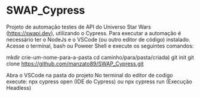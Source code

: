 ﻿# SWAP_Cypress

Projeto de automação testes de API do Universo Star Wars (https://swapi.dev), utilizando o Cypress. 
Para executar a automação é necessário ter o NodeJs e o VSCode (ou outro editor de código) instalado.
Acesse o terminal, bash ou Poweer Shell e execute os seguintes comandos:

  mkdir crie-um-nome-para-a-pasta
  cd caminho/para/pasta/criada)
  git init
  git clone https://github.com/manzato89/SWAP_Cypress.git

  Abra o VSCode na pasta do projeto
  No terminal do editor de codigo execute:
    npx cypress open (IDE do Cypress) 
    ou
    npx cypress run (Execução Headless)
